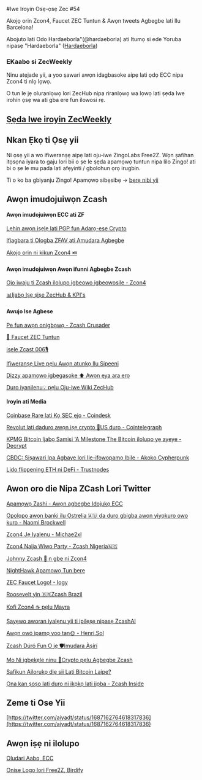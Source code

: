 #Iwe Iroyin Osẹ-ọsẹ Zec #54

Akojọ orin Zcon4, Faucet ZEC Tuntun & Awọn tweets Agbegbe lati Ilu Barcelona!

Abojuto lati Odo Hardaeborla"(@hardaeborla) ati Itumọ si ede Yoruba nipasẹ "Hardaeborla" ([Hardaeborla](https://twitter.com/ayanlajaadebola))

### EKaabo si ZecWeekly

Ninu atẹjade yii, a yoo ṣawari awọn idagbasoke aipẹ lati ọdọ ECC nipa Zcon4 ti nlọ lọwọ.

O tun le jẹ oluranlọwọ lori ZecHub nipa riranlọwọ wa lọwọ lati ṣẹda Iwe irohin ọsẹ wa ati gba ere fun ilowosi rẹ.

[Ṣẹda Iwe iroyin ZecWeekly](https://wiki.zechub.xyz/ZecWeekly-newsletter) 
---

## Nkan Ẹkọ ti Ọsẹ yii
Ni ọsẹ yii a wo ifiweranṣẹ aipẹ lati oju-iwe ZingoLabs Free2Z. Wọn ṣafihan itọsọna iyara to gaju lori bii o ṣe le ṣẹda apamọwọ tuntun nipa lilo Zingo! ati bi o ṣe le mu pada lati afẹyinti / gbolohun ọrọ irugbin.

Ti o ko ba gbiyanju Zingo! Apamọwọ sibẹsibẹ → [bẹrẹ nibi yii](https://free2z.cash/zingolabs/zpage/open-another-wallet-and-restore-backup)


## Awọn imudojuiwọn Zcash

####  Awọn imudojuiwọn ECC ati ZF
[Lẹhin awọn iṣẹlẹ lati PGP fun Adarọ-ese Crypto](https://twitter.com/pgpforcrypto/status/1685991268654940161) 

[Ifiagbara ti Ologba ZFAV ati Amudara Agbegbe](https://twitter.com/ZFAVClub/status/1687441624194789376?t=c75cisvfABNlDgXioCmruA&s=19) 

[Akojọ orin ni kikun Zcon4 ⏯️](https://www.youtube.com/playlist?list=PL40dyJ0UYTLII7oQRQmNOFf0d2iKT35tL) 



####  Awọn imudojuiwọn Awọn ifunni Agbegbe Zcash

[Ojo iwaju ti Zcash ilolupo igbeowo igbeowosile - Zcon4](https://twitter.com/JackGavigan/status/1685991658872074240?t=DKgj0N8ZdsUp_cGmZrMksA&s=19) 

[📊Ijabọ Iṣẹ ṣiṣe ZecHub & KPI's](https://forum.zcashcommunity.com/t/zechub-monthly-updates/44101/28) 

#### Awujo Ise Agbese 
[Pe fun awọn onigbọwọ - Zcash Crusader](https://twitter.com/ZcashCrusader/status/1686701301550161921?t=aQ1xsQS7SmJOf4KOmZNLdQ&s=19) 

[🚰 Faucet ZEC Tuntun](https://twitter.com/aiyadt/status/1686026692265996289?t=1rXNEEmQuROPoZEMR_pnMg&s=19) 

[isele Zcast  006🎙️](https://twitter.com/ZcastEsp/status/1687438232546398209?t=hfypYmjt0_6SGxJ7UDH5MQ&s=19) 

[Ifiweranṣẹ Live pẹlu Awọn atunkọ Ilu Sipeeni](https://twitter.com/zcashesp/status/1685988428951769088?t=daigF1ymB49e-qXkV8nXMQ&s=19) 

[Dizzy apamọwọ igbegasoke ⬆️ Awọn ẹya ara ẹrọ](https://twitter.com/ruzcash/status/1687716093912109056?t=FKp9__JZt4pMenLhrwTuIQ&s=19) 

[Duro iyanilenu💡 pẹlu Oju-iwe Wiki ZecHub](https://twitter.com/dismad8/status/1687694604676816896?t=rPFwEa-XDsPcENVOnQC5OQ&s=19) 




#### Iroyin ati Media 
[Coinbase Rare lati Kọ SEC ejo - Coindesk](https://www.coindesk.com/policy/2023/08/04/coinbase-moves-to-dismiss-sec-lawsuit-alleging-crypto-falls-out-of-regulators-oversight) 

[Revolut lati daduro awọn iṣẹ crypto 🛑US duro - Cointelegraph](https://cointelegraph.com/news/crypto-revolut-to-suspend-cryptocurrency-services-in-us) 

[KPMG Bitcoin Ijabọ Samisi 'A Milestone The Bitcoin ilolupo yẹ ayeye - Decrypt](https://decrypt.co/151443/bitcoin-esg-environment-social-corporate-governance-kpmg) 

[CBDC: Ṣiṣawari Ipa Agbaye lori Ile-ifowopamọ Ibile - Akoko Cypherpunk](https://www.cypherpunktimes.com/central-bank-digital-currencies-cbdcs-exploring-the-global-impact-on-traditional-banking/) 

[Lido flippening ETH ni DeFi - Trustnodes](https://www.trustnodes.com/2023/08/02/lido-flippening-defi-eth) 


## Awon oro die Nipa ZCash Lori Twitter
[Apamọwọ Zashi - Awọn agbegbe Idojukọ ECC](https://twitter.com/dismad8/status/1685732812803182592?t=gs_WqN5caESuaIiRaDu4IQ&s=19) 

[Ọpọlọpọ awọn banki ilu Ọstrelia 🇦🇺 da duro gbigba awọn yiyọkuro owo kuro - Naomi Brockwell](https://twitter.com/naomibrockwell/status/1687855870967787520) 

[Zcon4 Jẹ Iyalẹnu - Michae2xl](https://twitter.com/zcashbrazil/status/1687512331754885122?t=_e_VsMAg5kDmZKXDVfDfbg&s=19) 

[Zcon4 Naija Wiwo Party - Zcash Nigeria🇳🇬](https://twitter.com/ZcashNigeria/status/1687363708647804928?t=CcmJ9UmBuGtplN961FWzmw&s=19) 

[Johnny Zcash 🎹 n gbe ni Zcon4](https://twitter.com/ZFAVClub/status/1686196104759824384?t=OUaZ4lHpe5nTuhyC7VbPvg&s=19) 

[NightHawk Apamọwọ Tun bẹrẹ](https://twitter.com/NighthawkWallet/status/1685798336601739264?s=19) 

[ZEC Faucet Logo! - Iogy](https://twitter.com/pedamerico/status/1686052913095798784?t=Pyv_7vn-4QrHpPnqHpx6YQ&s=19) 

[Roosevelt yìn 🇧🇷Zcash Brazil](https://twitter.com/gordonesroo/status/1685914732593664000?t=cpDKh3NsQXvQlc2Bt-WpsA&s=19) 

[Kofi Zcon4 ☕ pẹlu Mayra](https://twitter.com/mbbevilacqua/status/1685776881121910786?t=fOckqy8jQhpedcGDhOQfFQ&s=19) 

[Ṣayẹwo aworan iyalẹnu yii ti ipilẹṣẹ nipasẹ ZcashAI](https://twitter.com/ZcashAI/status/1687765361339310080?t=ZbkJz7bgrVxC_xkFIvOvoQ&s=19) 

[Awọn owó ìpamọ yoo tan🌞 - Henri.Sol](https://twitter.com/henri_sol/status/1687559498020409344?t=gzzFwb9DfGSnaUnMEWTZNQ&s=19) 

[Zcash Dúró Fun O jẹ 🛡️Imudara Àṣírí](https://twitter.com/zcashbrazil/status/1687490598733803520?t=LYAvyJHyBnLOPrdwAuzDoQ&s=19) 

[Mo Ni igbẹkẹle ninu 💪Crypto pẹlu Agbegbe Zcash](https://twitter.com/incipere_site/status/1687538313802964992?t=giHaxArnBZ_DqRtRjsUkBA&s=19) 

[Ṣafikun Ailorukọ diẹ sii Lati Bitcoin Laipe?](https://twitter.com/BTC__Blockchain/status/1687410141400875010?t=8PQp0XOVlxqavA8v1GzpnA&s=19) 

[Ọna kan ṣoṣo lati duro ni ikọkọ lati ijọba - Zcash Inside](https://twitter.com/InsideZcash/status/1687351185605308417?t=n6b3XAAaE5yf41RQrWpO7g&s=19) 





## Zeme ti Ose Yii 

[https://twitter.com/aiyadt/status/1687162764618317836](https://twitter.com/aiyadt/status/1687162764618317836) 




## Awọn iṣẹ ni ilolupo
[Oludari Aabo, ECC](https://apply.workable.com/electric-coin-company/j/E68A4C20E2/) 

[Onise Logo lori Free2Z, Birdify](https://free2z.cash/birdify/zpage/hiring-need-2z-logo-with-transparency) 



